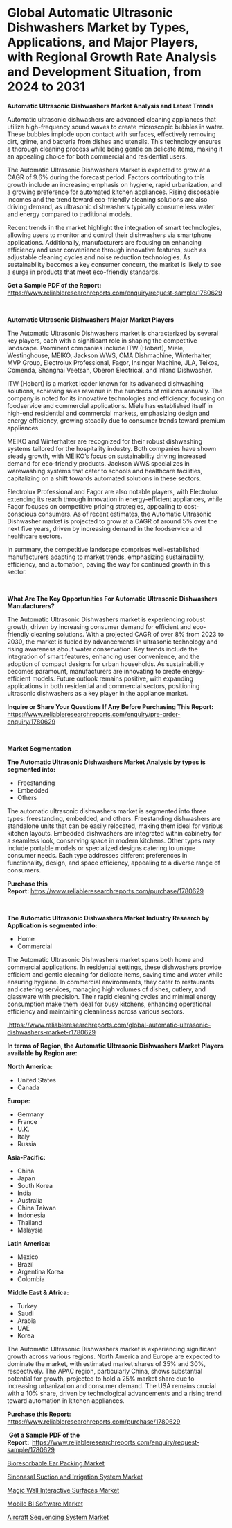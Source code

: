 <p><h1>Global Automatic Ultrasonic Dishwashers Market by Types, Applications, and Major Players, with Regional Growth Rate Analysis and Development Situation, from 2024 to 2031</h1></p><p><strong>Automatic Ultrasonic Dishwashers Market Analysis and Latest Trends</strong></p>
<p><p>Automatic ultrasonic dishwashers are advanced cleaning appliances that utilize high-frequency sound waves to create microscopic bubbles in water. These bubbles implode upon contact with surfaces, effectively removing dirt, grime, and bacteria from dishes and utensils. This technology ensures a thorough cleaning process while being gentle on delicate items, making it an appealing choice for both commercial and residential users.</p><p>The Automatic Ultrasonic Dishwashers Market is expected to grow at a CAGR of 9.6% during the forecast period. Factors contributing to this growth include an increasing emphasis on hygiene, rapid urbanization, and a growing preference for automated kitchen appliances. Rising disposable incomes and the trend toward eco-friendly cleaning solutions are also driving demand, as ultrasonic dishwashers typically consume less water and energy compared to traditional models.</p><p>Recent trends in the market highlight the integration of smart technologies, allowing users to monitor and control their dishwashers via smartphone applications. Additionally, manufacturers are focusing on enhancing efficiency and user convenience through innovative features, such as adjustable cleaning cycles and noise reduction technologies. As sustainability becomes a key consumer concern, the market is likely to see a surge in products that meet eco-friendly standards.</p></p>
<p><strong>Get a Sample PDF of the Report:&nbsp;</strong> <a href="https://www.reliableresearchreports.com/enquiry/request-sample/1780629?utm_campaign=13&utm_medium=2&utm_source=Github&utm_content=ia&utm_term=19122024&utm_id=automatic-ultrasonic-dishwashers">https://www.reliableresearchreports.com/enquiry/request-sample/1780629</a></p>
<p>&nbsp;</p>
<p><strong>Automatic Ultrasonic Dishwashers Major Market Players</strong></p>
<p><p>The Automatic Ultrasonic Dishwashers market is characterized by several key players, each with a significant role in shaping the competitive landscape. Prominent companies include ITW (Hobart), Miele, Westinghouse, MEIKO, Jackson WWS, CMA Dishmachine, Winterhalter, MVP Group, Electrolux Professional, Fagor, Insinger Machine, JLA, Teikos, Comenda, Shanghai Veetsan, Oberon Electrical, and Inland Dishwasher.</p><p>ITW (Hobart) is a market leader known for its advanced dishwashing solutions, achieving sales revenue in the hundreds of millions annually. The company is noted for its innovative technologies and efficiency, focusing on foodservice and commercial applications. Miele has established itself in high-end residential and commercial markets, emphasizing design and energy efficiency, growing steadily due to consumer trends toward premium appliances.</p><p>MEIKO and Winterhalter are recognized for their robust dishwashing systems tailored for the hospitality industry. Both companies have shown steady growth, with MEIKO’s focus on sustainability driving increased demand for eco-friendly products. Jackson WWS specializes in warewashing systems that cater to schools and healthcare facilities, capitalizing on a shift towards automated solutions in these sectors.</p><p>Electrolux Professional and Fagor are also notable players, with Electrolux extending its reach through innovation in energy-efficient appliances, while Fagor focuses on competitive pricing strategies, appealing to cost-conscious consumers. As of recent estimates, the Automatic Ultrasonic Dishwasher market is projected to grow at a CAGR of around 5% over the next five years, driven by increasing demand in the foodservice and healthcare sectors.</p><p>In summary, the competitive landscape comprises well-established manufacturers adapting to market trends, emphasizing sustainability, efficiency, and automation, paving the way for continued growth in this sector.</p></p>
<p>&nbsp;</p>
<p><strong>What Are The Key Opportunities For Automatic Ultrasonic Dishwashers Manufacturers?</strong></p>
<p><p>The Automatic Ultrasonic Dishwashers market is experiencing robust growth, driven by increasing consumer demand for efficient and eco-friendly cleaning solutions. With a projected CAGR of over 8% from 2023 to 2030, the market is fueled by advancements in ultrasonic technology and rising awareness about water conservation. Key trends include the integration of smart features, enhancing user convenience, and the adoption of compact designs for urban households. As sustainability becomes paramount, manufacturers are innovating to create energy-efficient models. Future outlook remains positive, with expanding applications in both residential and commercial sectors, positioning ultrasonic dishwashers as a key player in the appliance market.</p></p>
<p><strong>Inquire or Share Your Questions If Any Before Purchasing This Report:</strong> <a href="https://www.reliableresearchreports.com/enquiry/pre-order-enquiry/1780629?utm_campaign=13&utm_medium=2&utm_source=Github&utm_content=ia&utm_term=19122024&utm_id=automatic-ultrasonic-dishwashers">https://www.reliableresearchreports.com/enquiry/pre-order-enquiry/1780629</a></p>
<p>&nbsp;</p>
<p><strong>Market Segmentation</strong></p>
<p><strong>The Automatic Ultrasonic Dishwashers Market Analysis by types is segmented into:</strong></p>
<p><ul><li>Freestanding</li><li>Embedded</li><li>Others</li></ul></p>
<p><p>The automatic ultrasonic dishwashers market is segmented into three types: freestanding, embedded, and others. Freestanding dishwashers are standalone units that can be easily relocated, making them ideal for various kitchen layouts. Embedded dishwashers are integrated within cabinetry for a seamless look, conserving space in modern kitchens. Other types may include portable models or specialized designs catering to unique consumer needs. Each type addresses different preferences in functionality, design, and space efficiency, appealing to a diverse range of consumers.</p></p>
<p><strong>Purchase this Report:&nbsp;</strong><a href="https://www.reliableresearchreports.com/purchase/1780629?utm_campaign=13&utm_medium=2&utm_source=Github&utm_content=ia&utm_term=19122024&utm_id=automatic-ultrasonic-dishwashers">https://www.reliableresearchreports.com/purchase/1780629</a></p>
<p>&nbsp;</p>
<p><strong>The Automatic Ultrasonic Dishwashers Market Industry Research by Application is segmented into:</strong></p>
<p><ul><li>Home</li><li>Commercial</li></ul></p>
<p><p>The Automatic Ultrasonic Dishwashers market spans both home and commercial applications. In residential settings, these dishwashers provide efficient and gentle cleaning for delicate items, saving time and water while ensuring hygiene. In commercial environments, they cater to restaurants and catering services, managing high volumes of dishes, cutlery, and glassware with precision. Their rapid cleaning cycles and minimal energy consumption make them ideal for busy kitchens, enhancing operational efficiency and maintaining cleanliness across various sectors.</p></p>
<p><a href="https://www.reliableresearchreports.com/global-automatic-ultrasonic-dishwashers-market-r1780629?utm_campaign=13&utm_medium=2&utm_source=Github&utm_content=ia&utm_term=19122024&utm_id=automatic-ultrasonic-dishwashers">&nbsp;https://www.reliableresearchreports.com/global-automatic-ultrasonic-dishwashers-market-r1780629</a></p>
<p><strong>In terms of Region, the Automatic Ultrasonic Dishwashers Market Players available by Region are:</strong></p>
<p>
    <p> <strong> North America: </strong>
        <ul>
            <li>United States</li>
            <li>Canada</li>
        </ul>
        </p> 
    <p> <strong> Europe: </strong>
        <ul>
            <li>Germany</li>
            <li>France</li>
            <li>U.K.</li>
            <li>Italy</li>
            <li>Russia</li>
        </ul>
        </p> 
    <p> <strong> Asia-Pacific: </strong>
        <ul>
            <li>China</li>
            <li>Japan</li>
            <li>South Korea</li>
            <li>India</li>
            <li>Australia</li>
            <li>China Taiwan</li>
            <li>Indonesia</li>
            <li>Thailand</li>
            <li>Malaysia</li>
        </ul>
        </p> 
    <p> <strong> Latin America: </strong>
        <ul>
            <li>Mexico</li>
            <li>Brazil</li>
            <li>Argentina Korea</li>
            <li>Colombia</li>
        </ul>
        </p> 
    <p> <strong> Middle East & Africa: </strong>
        <ul>
            <li>Turkey</li>
            <li>Saudi</li>
            <li>Arabia</li>
            <li>UAE</li>
            <li>Korea</li>
        </ul>
    </p>
    </p>
<p><p>The Automatic Ultrasonic Dishwashers market is experiencing significant growth across various regions. North America and Europe are expected to dominate the market, with estimated market shares of 35% and 30%, respectively. The APAC region, particularly China, shows substantial potential for growth, projected to hold a 25% market share due to increasing urbanization and consumer demand. The USA remains crucial with a 10% share, driven by technological advancements and a rising trend toward automation in kitchen appliances.</p></p>
<p><strong>Purchase this Report: </strong><a href="https://www.reliableresearchreports.com/purchase/1780629?utm_campaign=13&utm_medium=2&utm_source=Github&utm_content=ia&utm_term=19122024&utm_id=automatic-ultrasonic-dishwashers">https://www.reliableresearchreports.com/purchase/1780629</a></p>
<p>&nbsp;<strong>Get a Sample PDF of the Report:&nbsp;&nbsp;</strong><a href="https://www.reliableresearchreports.com/enquiry/request-sample/1780629?utm_campaign=13&utm_medium=2&utm_source=Github&utm_content=ia&utm_term=19122024&utm_id=automatic-ultrasonic-dishwashers">https://www.reliableresearchreports.com/enquiry/request-sample/1780629</a></p>
<p><strong></strong></p>
<p><p><a href="https://github.com/MarciaRunte/Market-Research-Report-List-1/blob/main/bioresorbable-ear-packing-market.md?utm_campaign=13&utm_medium=2&utm_source=Github&utm_content=ia&utm_term=19122024&utm_id=automatic-ultrasonic-dishwashers">Bioresorbable Ear Packing Market</a></p><p><a href="https://github.com/MariaWashington76/Market-Research-Report-List-1/blob/main/sinonasal-suction-and-irrigation-system-market.md?utm_campaign=13&utm_medium=2&utm_source=Github&utm_content=ia&utm_term=19122024&utm_id=automatic-ultrasonic-dishwashers">Sinonasal Suction and Irrigation System Market</a></p><p><a href="https://www.linkedin.com/pulse/magic-wall-interactive-surfaces-market-expected-see-tkbie?utm_campaign=13&utm_medium=2&utm_source=Github&utm_content=ia&utm_term=19122024&utm_id=automatic-ultrasonic-dishwashers">Magic Wall Interactive Surfaces Market</a></p><p><a href="https://www.linkedin.com/pulse/billion-dollar-mobile-bi-software-market-industry-value-wrdue?utm_campaign=13&utm_medium=2&utm_source=Github&utm_content=ia&utm_term=19122024&utm_id=automatic-ultrasonic-dishwashers">Mobile BI Software Market</a></p><p><a href="https://www.linkedin.com/pulse/understanding-surging-aircraft-sequencing-system-market-9w9se?utm_campaign=13&utm_medium=2&utm_source=Github&utm_content=ia&utm_term=19122024&utm_id=automatic-ultrasonic-dishwashers">Aircraft Sequencing System Market</a></p></p>